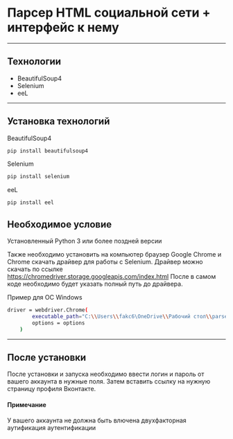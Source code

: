 # Парсер HTML социальной сети + интерфейс к нему
---
## Технологии
- BeautifulSoup4
- Selenium
- eeL
---

## Установка технологий
BeautifulSoup4

```bash
pip install beautifulsoup4
```
Selenium
```bash
pip install selenium
```
eeL
```bash
pip install eel
```
## Необходимое условие
Установленный Python 3 или более поздней версии

Также необходимо установить на компьютер браузер Google Chrome и Chrome скачать драйвер для работы с Selenium. Драйвер можно скачать по ссылке https://chromedriver.storage.googleapis.com/index.html
После в самом коде необходимо будет указать полный путь до драйвера.

Пример для ОС Windows
```bash
driver = webdriver.Chrome(
        executable_path="C:\\Users\\fakc6\OneDrive\\Рабочий стол\\parser_itog_2\\chromedriver\\chromedriver.exe",
        options = options
    )
```
---


## После установки
После установки и запуска необходимо ввести логин и пароль от вашего аккаунта в нужные поля. Затем вставить ссылку на нужную страницу профиля Вконтакте.  
#### Примечание
У вашего аккаунта не должна быть влючена двухфакторная аутификация аутентификации
